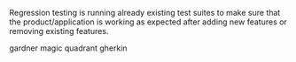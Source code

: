 Regression testing is running already existing test suites to make sure that the product/application is working as expected after adding new features or removing existing features.

gardner magic quadrant
gherkin